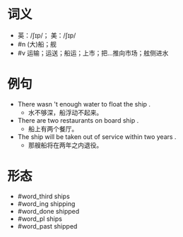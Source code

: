 # 词义
- 英：/ʃɪp/； 美：/ʃɪp/
- #n (大)船；舰
- #v 运输；运送；船运；上市；把…推向市场；舷侧进水
# 例句
- There wasn 't enough water to float the ship .
	- 水不够深，船浮动不起来。
- There are two restaurants on board ship .
	- 船上有两个餐厅。
- The ship will be taken out of service within two years .
	- 那艘船将在两年之内退役。
# 形态
- #word_third ships
- #word_ing shipping
- #word_done shipped
- #word_pl ships
- #word_past shipped
